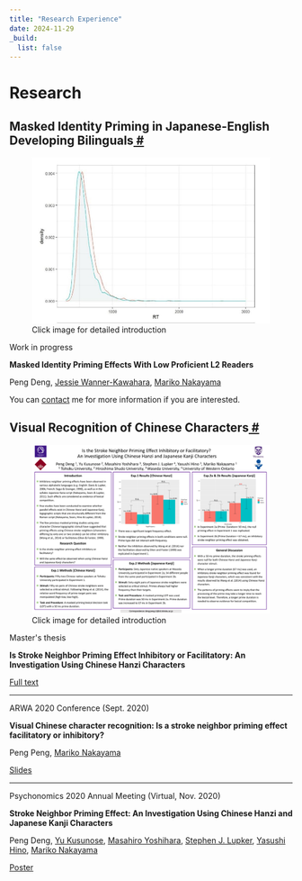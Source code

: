 ```yaml
---
title: "Research Experience"
date: 2024-11-29
_build:
  list: false
---
```


<h1><span class="title">Research</span></h1>

<h2 id="masked-identity-priming">Masked Identity Priming in Japanese-English Developing Bilinguals<a href="#masked-identity-priming" class="header-anchor" arialabel="Anchor"> # </a></h2>
<div class="splitbox">
<div class="left">
<figure itemprop="associatedMedia" itemscope itemtype="http://schema.org/ImageObject">
<a href="/research/introductions/masked-identity-priming" title="Click to view detailed introduction">
<img itemprop="thumbnail" src="images/masked-priming.png" alt="Masked Identity Priming Research">
</a>
<figcaption>Click image for detailed introduction</figcaption>
</figure>
</div>
<div class="right">
<p>Work in progress</p>
<p><strong>Masked Identity Priming Effects With Low Proficient L2 Readers</strong></p>
<p>Peng Deng, <a href="https://researchmap.jp/jessie?lang=en" target="_blank" rel="noreferrer noopener">Jessie Wanner-Kawahara</a>, <a href="https://scholar.google.com/citations?user=wNSPkz8AAAAJ&hl" target="_blank" rel="noreferrer noopener">Mariko Nakayama</a></p>
<p>You can <a href="/contact">contact</a> me for more information if you are interested.</p>
</div>
<div style="clear:both"></div>
</div>

<h2 id="visual-recognition">Visual Recognition of Chinese Characters<a href="#visual-recognition" class="header-anchor" arialabel="Anchor"> # </a></h2>
<div class="splitbox">
<div class="left">
<figure itemprop="associatedMedia" itemscope itemtype="http://schema.org/ImageObject">
<a href="/research/introductions/visual-recognition" title="Click to view detailed introduction">
<img itemprop="thumbnail" src="images/visual-recognition.png" alt="Visual Recognition of Chinese Characters">
</a>
<figcaption>Click image for detailed introduction</figcaption>
</figure>
</div>
<div class="right">
<p>Master's thesis</p>
<p><strong>Is Stroke Neighbor Priming Effect Inhibitory or Facilitatory: An Investigation Using Chinese Hanzi Characters</strong></p>
<p><a href="/files/thesis.pdf" target="_blank" rel="noreferrer noopener">Full text</a>
<hr />
<p>ARWA 2020 Conference (Sept. 2020)</p>
<p><strong>Visual Chinese character recognition: Is a stroke neighbor priming effect facilitatory or inhibitory?</strong></p>
<p>Peng Peng, <a href="https://scholar.google.com/citations?user=wNSPkz8AAAAJ&hl" target="_blank" rel="noreferrer noopener">Mariko Nakayama</a></p>
<p><a href="/files/slides.pdf" target="_blank" rel="noreferrer noopener">Slides</a></p>
<hr />
<p>Psychonomics 2020 Annual Meeting (Virtual, Nov. 2020)</p>
<p><strong>Stroke Neighbor Priming Effect: An Investigation Using Chinese Hanzi and Japanese Kanji Characters</strong></p>
<p>Peng Deng, <a href="https://nrid.nii.ac.jp/en/nrid/1000050732690/" target="_blank" rel="noreferrer noopener">Yu Kusunose</a>, <a href="https://researchmap.jp/myoshihara?lang=en" target="_blank" rel="noreferrer noopener">Masahiro Yoshihara</a>, <a href="https://scholar.google.com/citations?user=1RX5WI0AAAAJ&hl" target="_blank" rel="noreferrer noopener">Stephen J. Lupker</a>, <a href="https://researchmap.jp/read0160825?lang=en" target="_blank" rel="noreferrer noopener">Yasushi Hino</a>, <a href="https://scholar.google.com/citations?user=wNSPkz8AAAAJ&hl" target="_blank" rel="noreferrer noopener">Mariko Nakayama</a></p>
<p><a href="/files/poster.pdf" target="_blank" rel="noreferrer noopener">Poster</a></p>
</div>
<div style="clear:both"></div>
</div>